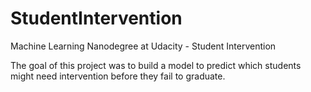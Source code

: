 # StudentIntervention
Machine Learning Nanodegree at Udacity - Student Intervention

The goal of this project was to build a model to predict which students might need intervention before they fail to graduate. 


